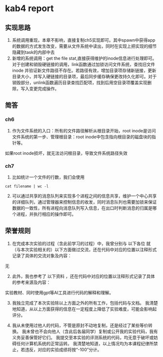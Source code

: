 # kab4 report

## 实现思路
1. 系统调用重现，本章不影响，直接复制ch5实现即可。其中spawn中获得app的数据的方式发生改变，需要从文件系统中读出，同时在实现上把实现的细节隐藏到task的内部中去
2. 新增的系统调用：get the file stat,直接获得维护的inode信息进行处理即可。
对于创建和销毁硬链接的调用，link函数通过加锁访问文件系统，查找旧文件 inode 并验证新文件路径不存在。若路径有效，增加目录项存储新链接，更新目录大小，并写入硬链接的目录项，最后同步缓存确保更改持久化即可。对于销毁部分，unlink函数遍历目录查找匹配项，找到后用空目录项覆盖实现删除，写入变更完成操作。

## 简答
### ch6
1. 作为文件系统的入口：所有的文件路径解析从根目录开始，root inode是访问文件系统的第一步、管理根目录：root inode中包含指向根目录的磁盘块的指针等。

如果root inode损坏，就无法访问根目录，导致文件系统路径失效
### ch7
1. 比如统计一个文件的行数，我们会使用
~~~shell
cat filename | wc -l
~~~
2. 可以通过共享的消息队列来实现多个进程之间的信息共享，维护一个中心共享的详细队列，通过管理器来控制信息的收发，同时消息队列也需要加锁来保证数据的一致性，所有进程向消息队列写入信息，在出口时判断消息的归属是哪个进程，并执行相应的操作即可。

## 荣誉规则

1. 在完成本次实验的过程（含此前学习的过程）中，我曾分别与 以下各位 就（与本次实验相关的）以下方面做过交流，还在代码中对应的位置以注释形式记录了具体的交流对象及内容：

无

2. 此外，我也参考了 以下资料 ，还在代码中对应的位置以注释形式记录了具体的参考来源及内容：

实验教材、同时使用gpt等AI工具进行代码的解释和理解。

3. 我独立完成了本次实验除以上方面之外的所有工作，包括代码与文档。 我清楚地知道，从以上方面获得的信息在一定程度上降低了实验难度，可能会影响起评分。

4. 我从未使用过他人的代码，不管是原封不动地复制，还是经过了某些等价转换。 我未曾也不会向他人（含此后各届同学）复制或公开我的实验代码，我有义务妥善保管好它们。 我提交至本实验的评测系统的代码，均无意于破坏或妨碍任何计算机系统的正常运转。 我清楚地知道，以上情况均为本课程纪律所禁止，若违反，对应的实验成绩将按“-100”分计。